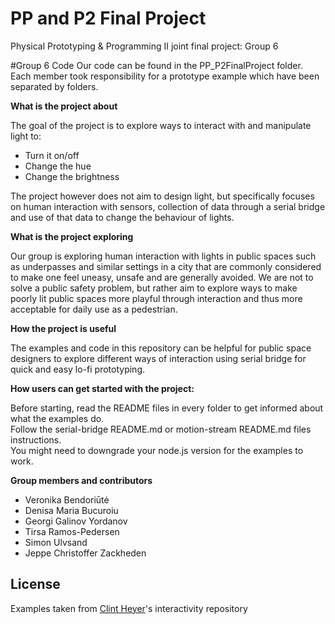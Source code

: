# PP and P2 Final Project
Physical Prototyping & Programming II joint final project: Group 6

#Group 6 Code
Our code can be found in the PP_P2FinalProject folder. Each member took responsibility for a prototype example which have been separated by folders.   



**What is the project about**

The goal of the project is to explore ways to interact with and manipulate light to:
  - Turn it on/off
  - Change the hue
  - Change the brightness
  
The project however does not aim to design light, but specifically focuses on human interaction with sensors, collection of data through a serial bridge and use of that data to change the behaviour of lights.




**What is the project exploring**

Our group is exploring human interaction with lights in public spaces such as underpasses and similar settings in a city that are commonly considered to make one feel uneasy, unsafe and are generally avoided.
We are not to solve a public safety problem, but rather aim to explore ways to make poorly lit public spaces more playful through interaction and thus more acceptable for daily use as a pedestrian.




**How the project is useful**

The examples and code in this repository can be helpful for public space designers to explore different ways of interaction using serial bridge for quick and easy lo-fi prototyping.




**How users can get started with the project:**

Before starting, read the README files in every folder to get informed about what the examples do.  
Follow the serial-bridge README.md or motion-stream README.md files instructions.  
You might need to downgrade your node.js version for the examples to work.  



**Group members and contributors**

  - Veronika Bendoriūtė
  - Denisa Maria Bucuroiu
  - Georgi Galinov Yordanov
  - Tirsa Ramos-Pedersen
  - Simon Ulvsand
  - Jeppe Christoffer Zackheden


License
----

Examples taken from [Clint Heyer]'s interactivity repository

   [Clint Heyer]: <https://github.com/ClintH/interactivity>
